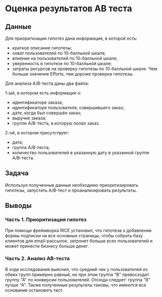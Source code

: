# Оценка результатов АВ теста
## Данные
Для приоритизации гипотез дана информация, в которой есть:
- краткое описание гипотезы;
- охват пользователей по 10-балльной шкале;
- влияние на пользователей по 10-балльной шкале;
- уверенность в гипотезе по 10-балльной шкале;
- затраты ресурсов на проверку гипотезы по 10-балльной шкале. Чем больше значение Efforts, тем дороже проверка гипотезы.

Для анализа А/В-теста даны два файла:

1-ый, в котором есть информация о:

- идентификаторе заказа;
- идентификаторе пользователя, совершившего заказ;
- дате, когда был совершён заказ;
- выручке заказа;
- группе A/B-теста, в которую попал заказ.

2-ой, в котором присутствует:

- дата;
- группа A/B-теста;
- количество пользователей в указанную дату в указанной группе A/B-теста.

## Задача
Используя полученные данные необходимо приоритизировать гипотезы, запустить A/B-тест и проанализировать результаты.
## Выводы
### Часть 1. Приоритизация гипотез
При помощи фреймворка RICE установил, что гипотеза о добавлении формы подписки на все основные страницы, чтобы собрать базу клиентов для  email-рассылок, затронет больше всех пользователей и может принести бизнесу больше денег.
### Часть 2. Анализ АВ-теста
В ходе исследования выяснил, что средний чек у пользователей из обеих групп примерно равный, но при этом группа "В" превосходит группу "А" по конверсии пользователей. Отсюда следует: группа "В" лучше "А". Также полученные результаты таковы, что имеются все основания остановить тест.
